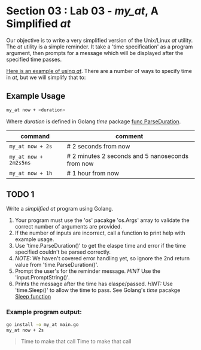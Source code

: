 # Section 03 : Lab 03 - _my_at_, A Simplified _at_

Our objective is to write a very simplified version of the Unix/Linux _at_ utility. The _at_ utility is a simple reminder. It take a 'time specification' as a program argument, then prompts for a message which will be displayed after the specified time passes.

[Here is an example of using _at_](https://www.computerhope.com/unix/uat.htm).  There are a number of ways to specify time in _at_, but we will simplify that to:

## Example Usage

```zsh
my_at now + <duration>
```

Where _duration_ is defined in Golang _time_ package [func ParseDuration](https://golang.org/pkg/time/#ParseDuration).

| command | comment |
|---------|---------|
| `my_at now + 2s` | # 2 seconds from now |
| `my_at now + 2m2s5ns` |# 2 minutes 2 seconds and 5 nanoseconds from now |
| `my_at now + 1h` | # 1 hour from now |


## TODO 1

Write a *simplified* _at_ program using Golang.

1. Your program must use the 'os' pacakge 'os.Args' array to validate the correct number of arguments are provided.
2. If the number of inputs are incorrect, call a function to print help with example usage.
3. Use 'time.ParseDuration()' to get the elaspe time and error if the time specified couldn't be parsed correctly.
4. _NOTE:_ We haven't covered error handling yet, so ignore the 2nd return value from 'time.ParseDuration()'.
5. Prompt the user's for the reminder message. *HINT* Use the 'input.PromptString()'.
6. Prints the message after the time has elaspe/passed. *HINT:* Use 'time.Sleep()' to allow the time to pass. See Golang's _time_ pacakge [Sleep function](https://golang.org/pkg/time/#Sleep)

### Example program output:

```zsh
go install -o my_at main.go
my_at now + 2s
```

> Time to make that call
Time to make that call
